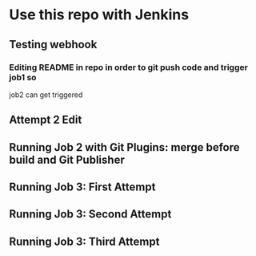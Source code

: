# Use this repo with Jenkins

## Testing webhook

### Editing README in repo  in order to git  push code and trigger job1 so 
job2 can get triggered

## Attempt 2 Edit

## Running Job 2 with Git Plugins: merge before build and Git Publisher

## Running Job 3: First Attempt


## Running Job 3: Second Attempt


## Running Job 3: Third Attempt
